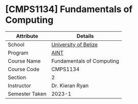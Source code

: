 # [CMPS1134] Fundamentals of Computing

| Attribute      | Details                                                    |
|----------------|------------------------------------------------------------|
| School         | [University of Belize](https://www.ub.edu.bz/)             |
| Program        | [AINT](https://github.com/stars/jennxsierra/lists/ub-aint) |
| Course Name    | Fundamentals of Computing                                  |
| Course Code    | CMPS1134                                                   |
| Section        | 2                                                          |
| Instructor     | Dr. Kieran Ryan                                            |
| Semester Taken | 2023-1                                                     |
